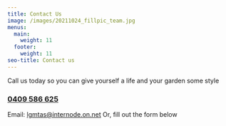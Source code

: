 ```yaml
---
title: Contact Us
image: /images/20211024_fillpic_team.jpg
menus:
  main:
    weight: 11
  footer:
    weight: 11
seo-title: Contact us
---
```


Call us today so you can give yourself a life and your garden some style

### [0409 586 625](tel:+61409586625)

Email: lgmtas@internode.on.net
Or, fill out the form below